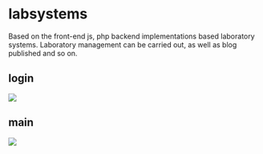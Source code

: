 # labsystems
Based on the front-end js, php backend implementations based laboratory systems. Laboratory management can be carried out, as well as blog published and so on.

## login
![](https://github.com/labsystems/raw/master/readme.jpg)
## main
![](https://github.com/labsystems/raw/master/readme1.jpg)
